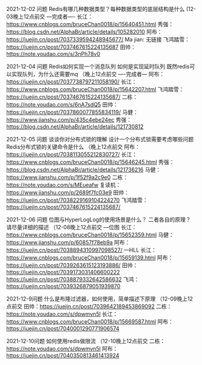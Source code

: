 

2021-12-02 问题
Redis有哪几种数据类型？每种数据类型的底层结构是什么
(12-03晚上12点前交
—完成者—-
长江：https://www.cnblogs.com/bruceChan0018/p/15640451.html
秀强：https://blog.csdn.net/AlphaBr/article/details/105282010
阿布：https://juejin.cn/post/7037339594248945677/
Ma jian: 无链接
飞鸿踏雪：https://juejin.cn/post/7037467615224135687
田帅：https://note.youdao.com/s/3nPh78v0

2021-12-04 问题
Redis如何实现一个消息队列
如何是实现延时队列
既然redis可以实现队列，为什么还需要mq
（晚上12点前交
—-完成者—
阿布：https://juejin.cn/post/7037738797211058190/
长江：https://www.cnblogs.com/bruceChan0018/p/15642207.html
飞鸿踏雪：https://juejin.cn/post/7037467615224135687/
二栋：https://note.youdao.com/s/6nA7sdQ5
田帅：https://juejin.cn/post/7037860077855834119/
马健：https://www.jianshu.com/p/435c4ebe24ec
秀强：https://blog.csdn.net/AlphaBr/article/details/121730812

2021-12-05 问题
谈谈你对分布式锁的理解
设计一个分布式锁需要考虑哪些问题
Redis分布式锁的关键命令是什么
（晚上12点前交
阿布：https://juejin.cn/post/7038113055212830727/
长江：https://www.cnblogs.com/bruceChan0018/p/15646245.html
秀强：https://blog.csdn.net/AlphaBr/article/details/121736216
马健：https://www.jianshu.com/p/1f52f9a2c9e0
二栋：https://note.youdao.com/s/MEueafw
复读机：https://www.jianshu.com/p/2689f7fc03e9
田帅：https://juejin.cn/post/7038229169104224270
飞鸿踏雪：https://juejin.cn/post/7037467615224135687/

2021-12-06 问题
位图与HyperLogLog的使用场景是什么？
二者各自的原理？
请尽量详细的描述
（12-08晚上12点前交
—位图
长江：https://www.cnblogs.com/bruceChan0018/p/15652359.html
马健：https://www.jianshu.com/p/60857f78eb9a
阿布：https://juejin.cn/post/7038894310997098527/
—HLL
长江：https://www.cnblogs.com/bruceChan0018/p/15659139.html
阿布：https://juejin.cn/post/7039263615123193886/
田帅：https://juejin.cn/post/7039173031406600222
https://juejin.cn/post/7038879332642586632
飞鸿：https://juejin.cn/post/7039326879051939870

2021-12-9问题
什么是布隆过滤器，如何使用，简单描述下原理
（12-09晚上12点前交
田帅：https://juejin.cn/post/7039642189453869092
二栋： https://note.youdao.com/s/dpwmvn5l
长江：https://www.cnblogs.com/bruceChan0018/p/15669587.html
阿布：https://juejin.cn/post/7040001290771906574


2021-12-10问题
如何使用redis做限流
（12-10晚上12点前交
二栋： https://note.youdao.com/s/dpwmvn5l
阿布：https://juejin.cn/post/7040350813461413924
